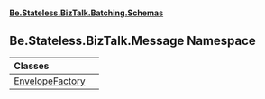 #### [Be.Stateless.BizTalk.Batching.Schemas](README.md 'README')

## Be.Stateless.BizTalk.Message Namespace

| Classes | |
| :--- | :--- |
| [EnvelopeFactory](EnvelopeFactory.md 'Be.Stateless.BizTalk.Message.EnvelopeFactory') | |
